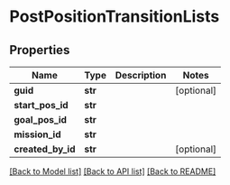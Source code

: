 # PostPositionTransitionLists

## Properties
Name | Type | Description | Notes
------------ | ------------- | ------------- | -------------
**guid** | **str** |  | [optional] 
**start_pos_id** | **str** |  | 
**goal_pos_id** | **str** |  | 
**mission_id** | **str** |  | 
**created_by_id** | **str** |  | [optional] 

[[Back to Model list]](../README.md#documentation-for-models) [[Back to API list]](../README.md#documentation-for-api-endpoints) [[Back to README]](../README.md)


